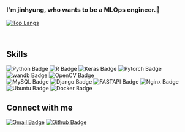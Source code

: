 ### <div align="left">I'm jinhyung, who wants to be a MLOps engineer.🚀</div>  

[![Top Langs](https://github-readme-stats.vercel.app/api/top-langs/?username=ppjh8263&layout=compact)](https://github.com/anuraghazra/github-readme-stats)

<!-- - 🔭 I’m currently working on [Github Profilinator](https://github.com/rishavanand/github-profilinator)  

- 🌱 I’m currently learning Hyperledger and Kubernetes  

- ❓ Ask me about anything related to MERN stack and related technologies  

- ⚡ Fun fact: I use tabs over spaces  
 -->
<br/>  


## Skills
<div align=left>

![Python Badge](https://img.shields.io/badge/Python-3776AB?style=flat-square&logo=python&logoColor=white)
![R Badge](https://img.shields.io/badge/R-276DC3?style=flat-square&logo=r&logoColor=white)
![Keras Badge](https://img.shields.io/badge/Keras-D00000?style=flat-square&logo=Keras&logoColor=white)
![Pytorch Badge](https://img.shields.io/badge/PyTorch-EE4C2C?style=flat-square&logo=PyTorch&logoColor=white)
![wandb Badge](https://img.shields.io/badge/Weights_&_Biases-FFBE00?style=flat-square&logo=WeightsAndBiases&logoColor=white)
![OpenCV Badge](https://img.shields.io/badge/OpenCV-27338e?style=flat-square&logo=OpenCV&logoColor=white)<br>
![MySQL Badge](https://img.shields.io/badge/MySQL-00000F?style=flat-square&logo=mysql&logoColor=white)
![Django Badge](https://img.shields.io/badge/Django-092E20?style=flat-square&logo=django&logoColor=green)
![FASTAPI Badge](https://img.shields.io/badge/FastAPI-109989?style=flat-square&logo=FASTAPI&logoColor=white)
![Nginx Badge](https://img.shields.io/badge/Nginx-009639?style=flat-square&logo=nginx&logoColor=white)
![Ubuntu Badge](https://img.shields.io/badge/Ubuntu-E95420?style=flat-square&logo=ubuntu&logoColor=white)
![Docker Badge](https://img.shields.io/badge/Docker-2CA5E0?style=flat-square&logo=docker&logoColor=white)
 </div>

## Connect with me  
<div align=left>
 
[![Gmail Badge](https://img.shields.io/badge/-Gmail-d14836?style=flat-square&logo=Gmail&logoColor=white&link=mailto:zssssa36@gmail.com)](mailto:zssssa36@gmail.com)
[![Github Badge](https://img.shields.io/badge/-github-black?style=flat-square&logo=github&link=https://github.com/ppjh8263)](https://github.com/ppjh8263) 
 </div>
 
 
<!--  [![Top Langs](https://github-readme-stats.vercel.app/api/top-langs/?username=ppjh8263&layout=compact)](https://github.com/anuraghazra/github-readme-stats) -->

